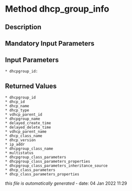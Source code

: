 # Method dhcp_group_info

## Description
	

## Mandatory Input Parameters

## Input Parameters
	* dhcpgroup_id:

## Returned Values
	* dhcpgroup_id
	* dhcp_id
	* dhcp_name
	* dhcp_type
	* vdhcp_parent_id
	* dhcpgroup_name
	* delayed_create_time
	* delayed_delete_time
	* vdhcp_parent_name
	* dhcp_class_name
	* dhcp_version
	* ip_addr
	* dhcpgroup_class_name
	* multistatus
	* dhcpgroup_class_parameters
	* dhcpgroup_class_parameters_properties
	* dhcpgroup_class_parameters_inheritance_source
	* dhcp_class_parameters
	* dhcp_class_parameters_properties


*this file is automatically generated* - date: 04 Jan 2022 11:29